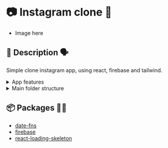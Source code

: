 # 📷 Instagram clone 🤖
- Image here

## 📖 Description 🗣️
Simple clone instagram app, using react, firebase and tailwind.

<details>
  <summary>App features </summary>
  ✅ Sing up with email and password</br>
  ✅ Login with email and password</br>
  ✅ Toggle Like</br>
  ✅ Add comment</br>
  ✅ Follow people</br>
  ⏳ Upload image</br>
  ⏳ Post creation</br>
  ⏳ Unfollow users</br>
</details>

<details>
  <summary>Main folder structure</summary>

  - src

    - components,
    - constants,
    - context,
    - helpers,
    - hooks,
    - pages,
    - lib (firebase is here),
    - services
    - styles (tailwind's folder (app/tailwind))
</details>


## 📦 Packages 🧑‍💻
- [date-fns](https:-date-fns.org/)
- [firebase](https:-www.npmjs.com/package/firebase)
- [react-loading-skeleton](https:-www.npmjs.com/package/react-loading-skeleton)
